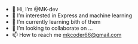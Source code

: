 - 👋 Hi, I’m @MK-dev
- 👀 I’m interested in Express and machine learning
- 🌱 I’m currently learning bith of them
- 💞️ I’m looking to collaborate on ...
- 📫 How to reach me mkcoder66@gmail.com

<!---
Mr-MK-dev/Mr-MK-dev is a ✨ special ✨ repository because its `README.md` (this file) appears on your GitHub profile.
You can click the Preview link to take a look at your changes.
--->

